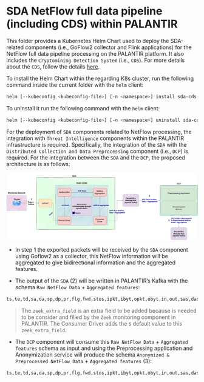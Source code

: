 # SDA NetFlow full data pipeline (including CDS) within PALANTIR
This folder provides a Kubernetes Helm Chart used to deploy the SDA-related components (i.e., GoFlow2 collector and Flink applications) for the NetFlow full data pipeline processing on the PALANTIR platform. It also includes the `Cryptomining Detection System` (i.e., `CDS`). For more details about the `CDS`, follow the details [here](../crypto-detector/README.md).

To install the Helm Chart within the regarding K8s cluster, run the following command inside the current folder with the `helm` client:
```bash
helm [--kubeconfig <kubeconfig-file>] [-n <namespace>] install sda-cds-netflow . --values ./values.yaml
```

To uninstall it run the following command with the `helm` client:
```bash
helm [--kubeconfig <kubeconfig-file>] [-n <namespace>] uninstall sda-cds-netflow
```

For the deployment of `SDA` components related to NetFlow processing, the integration with `Threat Intelligence` components within the PALANTIR infrastructure is required. Specifically, the integration of the `SDA` with the `Distributed Collection and Data Preprocessing` component (i.e., `DCP`) is required. For the integration between the `SDA` and the `DCP`, the proposed architecture is as follows:

![SDA-DCP-e2e-integration](images/SDA-DCP-e2e-integration.png)

- In step 1 the exported packets will be received by the `SDA` component using Goflow2 as a collector, this NetFlow information will be aggregated to give bidirectional information and the aggregated features.

- The output of the `SDA` (2) will be written in PALANTIR’s Kafka with the schema `Raw NetFlow Data` + `Aggregated features`:

```bash
ts,te,td,sa,da,sp,dp,pr,flg,fwd,stos,ipkt,ibyt,opkt,obyt,in,out,sas,das,smk,dmk,dtos,dir,nh,nhb,svln,dvln,ismc,odmc,idmc,osmc,mpls1,mpls2,mpls3,mpls4,mpls5,mpls6,mpls7,mpls8,mpls9,mpls10,cl,sl,al,ra,eng,exid,tr,zeek_extra_field,pktips,pktops,bytips,bytops,bytippkt,bytoppkt,bytipo,pktipo
```

>The `zeek_extra_field` is an extra field to be added because is needed to be consider and filled by the `Zeek` monitoring component in PALANTIR. The Consumer Driver adds the `$` default value to this `zeek_extra_field`.

- The `DCP` component will consume this  `Raw NetFlow Data` + `Aggregated features` schema as input and using the Preprocessing application and Anonymization service will produce the schema `Anonymized & Preprocessed NetFlow Data` + `Aggregated features` (3):

```bash
ts,te,td,sa,da,sp,dp,pr,flg,fwd,stos,ipkt,ibyt,opkt,obyt,in,out,sas,das,smk,dmk,dtos,dir,nh,nhb,svln,dvln,ismc,odmc,idmc,osmc,mpls1,mpls2,mpls3,mpls4,mpls5,mpls6,mpls7,mpls8,mpls9,mpls10,cl,sl,al,ra,eng,exid,tr,zeek_extra_field,pktips,pktops,bytips,bytops,bytippkt,bytoppkt,bytipo,pktipo,tpkt,tbyt,cp,prtcp,prudp,pricmp,prigmp,prother,flga,flgs,flgf,flgr,flgp,flgu
```
